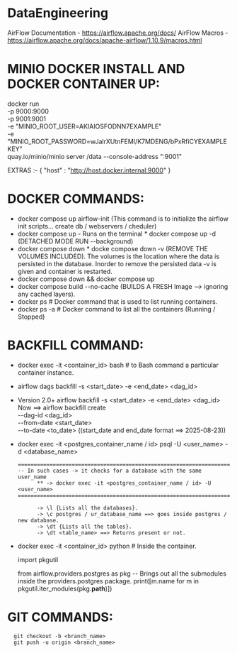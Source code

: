 # DataEngineering

AirFlow Documentation - https://airflow.apache.org/docs/
AirFlow Macros        - https://airflow.apache.org/docs/apache-airflow/1.10.9/macros.html

# MINIO DOCKER INSTALL AND DOCKER CONTAINER UP:
docker run \
   -p 9000:9000 \
   -p 9001:9001 \
   -e "MINIO_ROOT_USER=AKIAIOSFODNN7EXAMPLE" \
   -e "MINIO_ROOT_PASSWORD=wJalrXUtnFEMI/K7MDENG/bPxRfiCYEXAMPLEKEY" \
   quay.io/minio/minio server /data --console-address ":9001"

EXTRAS :-
      {
      "host" : "http://host.docker.internal:9000"
      }

# DOCKER COMMANDS:

* docker compose up airflow-init (This command is to initialize the airflow init scripts... create db / webservers / cheduler)
* docker compose up       - Runs on the terminal
       * docker compose up -d (DETACHED MODE RUN --background)
* docker compose down
       * docke compose down -v (REMOVE THE VOLUMES INCLUDED).
             The volumes is the location where the data is persisted in the database.
             Inorder to remove the persisted data -v is given and container is restarted.
* docker compose down && docker compose up
* docker compose build --no-cache (BUILDS A FRESH Image --> ignoring any cached layers).
* docker ps 	# Docker command that is used to list running containers.
* docker ps -a  # Docker command to list all the containers (Running / Stopped)

BACKFILL COMMAND:
=================
* docker exec -it <container_id> bash	# to Bash command a particular container instance.
* airflow dags backfill -s <start_date> -e <end_date> <dag_id>
* Version 2.0+ airflow backfill -s <start_date> -e <end_date> <dag_id>
      Now ==> airflow backfill create \
                         --dag-id <dag_id> \
                         --from-date <start_date> \
                         --to-date <to_date>
       ((start_date and end_date format ==> 2025-08-23))
* docker exec -it <postgres_container_name / id> psql -U <user_name> -d <database_name>
      
      ====================================================================
      -- In such cases -> it checks for a database with the same user_name
            ** -> docker exec -it <postgres_container_name / id> -U <user_name>
      ====================================================================
      
            -> \l {Lists all the databases}.
            -> \c postgres / ur_database_name ==> goes inside postgres / new database.
            -> \dt {Lists all the tables}.
            -> \dt <table_name> ==> Returns present or not.
     
* docker exec -it <container_id> python   # Inside the container.
   
    import pkgutil
  
    from airflow.providers.postgres as pkg
    -- Brings out all the submodules inside the providers.postgres package.
    print([m.name for m in pkgutil.iter_modules(pkg.__path__)])

# GIT COMMANDS:

      git checkout -b <branch_name>
      git push -u origin <branch_name>